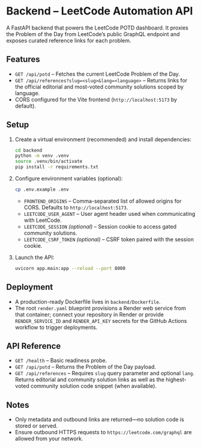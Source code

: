 # Backend – LeetCode Automation API

A FastAPI backend that powers the LeetCode POTD dashboard. It proxies the Problem of the Day from LeetCode’s public GraphQL endpoint and exposes curated reference links for each problem.

## Features
- `GET /api/potd` – Fetches the current LeetCode Problem of the Day.
- `GET /api/references?slug=<slug>&lang=<language>` – Returns links for the official editorial and most-voted community solutions scoped by language.
- CORS configured for the Vite frontend (`http://localhost:5173` by default).

## Setup
1. Create a virtual environment (recommended) and install dependencies:
   ```bash
   cd backend
   python -m venv .venv
   source .venv/bin/activate
   pip install -r requirements.txt
   ```
2. Configure environment variables (optional):
   ```bash
   cp .env.example .env
   ```
   - `FRONTEND_ORIGINS` – Comma-separated list of allowed origins for CORS. Defaults to `http://localhost:5173`.
   - `LEETCODE_USER_AGENT` – User agent header used when communicating with LeetCode.
   - `LEETCODE_SESSION` *(optional)* – Session cookie to access gated community solutions.
   - `LEETCODE_CSRF_TOKEN` *(optional)* – CSRF token paired with the session cookie.

3. Launch the API:
   ```bash
   uvicorn app.main:app --reload --port 8000
   ```

## Deployment
- A production-ready Dockerfile lives in `backend/Dockerfile`.
- The root `render.yaml` blueprint provisions a Render web service from that container; connect your repository in Render or
  provide `RENDER_SERVICE_ID` and `RENDER_API_KEY` secrets for the GitHub Actions workflow to trigger deployments.

## API Reference
- `GET /health` – Basic readiness probe.
- `GET /api/potd` – Returns the Problem of the Day payload.
- `GET /api/references` – Requires `slug` query parameter and optional `lang`. Returns editorial and community solution links as well as the highest-voted community solution code snippet (when available).

## Notes
- Only metadata and outbound links are returned—no solution code is stored or served.
- Ensure outbound HTTPS requests to `https://leetcode.com/graphql` are allowed from your network.
